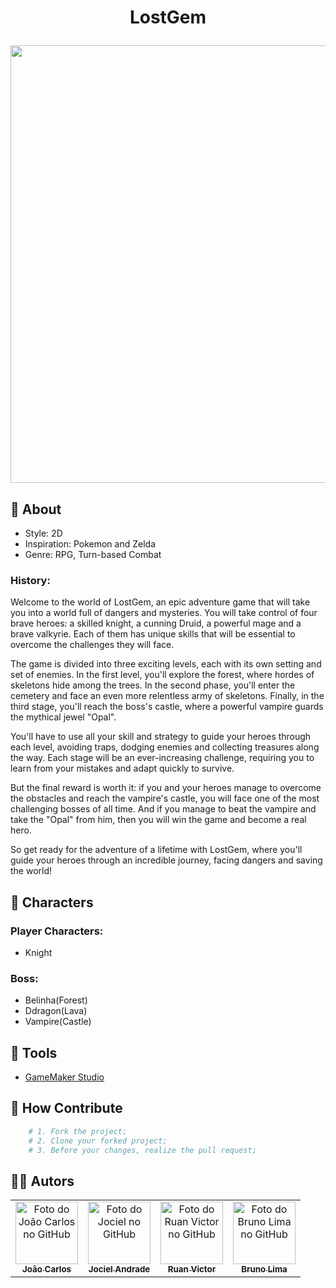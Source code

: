 <h1 align="center">
    <p>LostGem</p>
    <img src="https://i.ibb.co/pjM3V1q/092200.png" width="700px">
</h1>

## 📘 About

- Style: 2D
- Inspiration: Pokemon and Zelda
- Genre: RPG, Turn-based Combat

### History: 

Welcome to the world of LostGem, an epic adventure game that will take you into a world full of dangers and mysteries. You will take control of four brave heroes: a skilled knight, a cunning Druid, a powerful mage and a brave valkyrie. Each of them has unique skills that will be essential to overcome the challenges they will face.

The game is divided into three exciting levels, each with its own setting and set of enemies. In the first level, you'll explore the forest, where hordes of skeletons hide among the trees. In the second phase, you'll enter the cemetery and face an even more relentless army of skeletons. Finally, in the third stage, you'll reach the boss's castle, where a powerful vampire guards the mythical jewel "Opal".

You'll have to use all your skill and strategy to guide your heroes through each level, avoiding traps, dodging enemies and collecting treasures along the way. Each stage will be an ever-increasing challenge, requiring you to learn from your mistakes and adapt quickly to survive.

But the final reward is worth it: if you and your heroes manage to overcome the obstacles and reach the vampire's castle, you will face one of the most challenging bosses of all time. And if you manage to beat the vampire and take the "Opal" from him, then you will win the game and become a real hero.

So get ready for the adventure of a lifetime with LostGem, where you'll guide your heroes through an incredible journey, facing dangers and saving the world!


## 🧙 Characters

### Player Characters: 

- Knight

### Boss: 

- Belinha(Forest)
- Ddragon(Lava)
- Vampire(Castle)

## 🔨 Tools

- [GameMaker Studio](https://manual-br.yoyogames.com/#t=Content.htm)

## 🤝 How Contribute

```bash
    # 1. Fork the project;
    # 2. Clone your forked project;
    # 3. Before your changes, realize the pull request;
```

## 👨‍💻 Autors
<table>
  <tr>
    <td align="center">
      <a href="https://github.com/OMaskara310">
        <img src="https://avatars.githubusercontent.com/u/107417702?v=4" width="100px;" alt="Foto do João Carlos no GitHub"/><br>
        <sub>
          <b>João Carlos</b>
        </sub>
      </a>
    </td>
    <td align="center">
      <a href="https://github.com/JociS4">
        <img src="https://avatars.githubusercontent.com/u/107800194?v=4" width="100px;" alt="Foto do Jociel no GitHub"/><br>
        <sub>
          <b>Jociel Andrade</b>
        </sub>
      </a>
    </td>
    <td align="center">
      <a href="https://github.com/ruanvcg">
        <img src="https://avatars.githubusercontent.com/u/62728646?v=4" width="100px;" alt="Foto do Ruan Victor no GitHub"/><br>
        <sub>
          <b>Ruan Victor</b>
        </sub>
      </a>
    </td>
    <td align="center">
      <a href="https://github.com/brunolimapinheiro">
        <img src="https://avatars.githubusercontent.com/u/125039158?v=4" width="100px;" alt="Foto do Bruno Lima no GitHub"/><br>
        <sub>
          <b>Bruno Lima</b>
        </sub>
      </a>
    </td>
  </tr>
</table>

